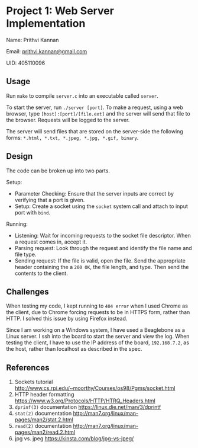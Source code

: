 # Project 1: Web Server Implementation

Name: Prithvi Kannan

Email: prithvi.kannan@gmail.com

UID: 405110096

## Usage

Run `make` to compile `server.c` into an executable called `server`.

To start the server, run `./server [port]`. To make a request, using a web browser, type `[host]:[port]/[file.ext]` and the server will send that file to the browser. Requests will be logged to the server.

The server will send files that are stored on the server-side the following forms: `*.html, *.txt, *.jpeg, *.jpg, *.gif, binary`.

## Design

The code can be broken up into two parts.

Setup:

- Parameter Checking: Ensure that the server inputs are correct by verifying that a port is given.
- Setup: Create a socket using the `socket` system call and attach to input port with `bind`.

Running:

- Listening: Wait for incoming requests to the socket file descriptor. When a request comes in, accept it.
- Parsing request: Look through the request and identify the file name and file type.
- Sending request: If the file is valid, open the file. Send the appropriate header containing the a `200 OK`, the file length, and type. Then send the contents to the client. 

## Challenges

When testing my code, I kept running to `404 error` when I used Chrome as the client, due to Chrome forcing requests to be in HTTPS form, rather than HTTP. I solved this issue by using Firefox instead.

Since I am working on a Windows system, I have used a Beaglebone as a Linux server. I ssh into the board to start the server and view the log. When testing the client, I have to use the IP address of the board, `192.168.7.2`, as the host, rather than localhost as described in the spec.

## References

1. Sockets tutorial http://www.cs.rpi.edu/~moorthy/Courses/os98/Pgms/socket.html
2. HTTP header formatting https://www.w3.org/Protocols/HTTP/HTRQ_Headers.html
3. `dprinf(3)` documentation https://linux.die.net/man/3/dprintf
4. `stat(2)` documentation http://man7.org/linux/man-pages/man2/stat.2.html
5. `read(2)` documentation http://man7.org/linux/man-pages/man2/read.2.html
6. jpg vs. jpeg https://kinsta.com/blog/jpg-vs-jpeg/
